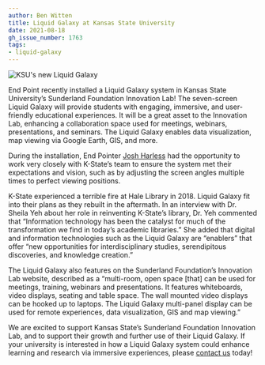 ```yaml
---
author: Ben Witten
title: Liquid Galaxy at Kansas State University
date: 2021-08-18
gh_issue_number: 1763
tags:
- liquid-galaxy
---
```


![KSU's new Liquid Galaxy](/blog/2021/08/liquid-galaxy-ksu/liquid-galaxy-ksu.jpg)

End Point recently installed a Liquid Galaxy system in Kansas State University’s Sunderland Foundation Innovation Lab! The seven-screen Liquid Galaxy will provide students with engaging, immersive, and user-friendly educational experiences. It will be a great asset to the Innovation Lab, enhancing a collaboration space used for meetings, webinars, presentations, and seminars. The Liquid Galaxy enables data visualization, map viewing via Google Earth, GIS, and more. 

During the installation, End Pointer [Josh Harless](/team/joshua-harless/) had the opportunity to work very closely with K-State’s team to ensure the system met their expectations and vision, such as by adjusting the screen angles multiple times to perfect viewing positions. 

K-State experienced a terrible fire at Hale Library in 2018. Liquid Galaxy fit into their plans as they rebuilt in the aftermath. In an interview with Dr. Sheila Yeh about her role in reinventing K-State’s library, Dr. Yeh commented that “Information technology has been the catalyst for much of the transformation we find in today’s academic libraries.” She added that digital and information technologies such as the Liquid Galaxy are “enablers” that offer “new opportunities for interdisciplinary studies, serendipitous discoveries, and knowledge creation.”

The Liquid Galaxy also features on the Sunderland Foundation’s Innovation Lab website, described as a “multi-room, open space [that] can be used for meetings, training, webinars and presentations. It features whiteboards, video displays, seating and table space. The wall mounted video displays can be hooked up to laptops. The Liquid Galaxy multi-panel display can be used for remote experiences, data visualization, GIS and map viewing.”

We are excited to support Kansas State’s Sunderland Foundation Innovation Lab, and to support their growth and further use of their Liquid Galaxy. If your university is interested in how a Liquid Galaxy system could enhance learning and research via immersive experiences, please [contact us](/contact/) today!
